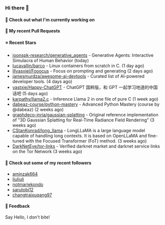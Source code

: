 ### Hi there 👋

#### 👷 Check out what I'm currently working on

#### 🔨 My recent Pull Requests


#### ⭐ Recent Stars

- [joonspk-research/generative_agents](https://github.com/joonspk-research/generative_agents) - Generative Agents: Interactive Simulacra of Human Behavior (today)
- [lucavallin/barco](https://github.com/lucavallin/barco) - Linux containers from scratch in C. (1 day ago)
- [lllyasviel/Fooocus](https://github.com/lllyasviel/Fooocus) - Focus on prompting and generating (2 days ago)
- [jamesmurdza/awesome-ai-devtools](https://github.com/jamesmurdza/awesome-ai-devtools) - Curated list of AI-powered developer tools. (4 days ago)
- [vastxie/Happy-ChatGPT](https://github.com/vastxie/Happy-ChatGPT) - ChatGPT 国粹版，和 GPT 一起学习地道的中国话吧 (5 days ago)
- [karpathy/llama2.c](https://github.com/karpathy/llama2.c) - Inference Llama 2 in one file of pure C (1 week ago)
- [dabeaz-course/python-mastery](https://github.com/dabeaz-course/python-mastery) - Advanced Python Mastery (course by @dabeaz) (2 weeks ago)
- [graphdeco-inria/gaussian-splatting](https://github.com/graphdeco-inria/gaussian-splatting) - Original reference implementation of &#34;3D Gaussian Splatting for Real-Time Radiance Field Rendering&#34; (3 weeks ago)
- [CStanKonrad/long_llama](https://github.com/CStanKonrad/long_llama) - LongLLaMA is a large language model capable of handling long contexts. It is based on OpenLLaMA and fine-tuned with the Focused Transformer (FoT) method. (3 weeks ago)
- [DarkNetEye/tor-links](https://github.com/DarkNetEye/tor-links) - Verified darknet market and darknet service links on the Tor Network (3 weeks ago)

#### 👯 Check out some of my recent followers

- [aminzak664](https://github.com/aminzak664)
- [liuliuli](https://github.com/liuliuli)
- [notmariekondo](https://github.com/notmariekondo)
- [sarutobi12](https://github.com/sarutobi12)
- [changtraixuqang97](https://github.com/changtraixuqang97)

#### 💬 Feedback

Say Hello, I don't bite!